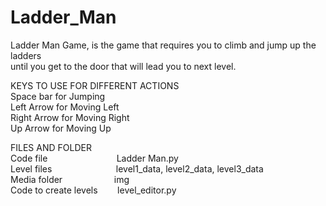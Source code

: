 # Ladder_Man
Ladder Man Game, is the game that requires you to climb and jump up the ladders  
until you get to the door that will lead you to next level.  
  
KEYS TO USE FOR DIFFERENT ACTIONS  
Space bar   for  Jumping  
Left Arrow  for  Moving Left  
Right Arrow for  Moving Right  
Up Arrow    for  Moving Up  
  
FILES AND FOLDER  
Code file&nbsp;&nbsp;&nbsp;&nbsp;&nbsp;&nbsp;&nbsp;&nbsp;&nbsp;&nbsp;&nbsp;&nbsp;&nbsp;&nbsp;&nbsp;&nbsp;&nbsp;&nbsp;&nbsp;&nbsp;&nbsp;&nbsp;&nbsp;&nbsp;&nbsp;&nbsp;&nbsp;&nbsp;Ladder Man.py  
Level files&nbsp;&nbsp;&nbsp;&nbsp;&nbsp;&nbsp;&nbsp;&nbsp;&nbsp;&nbsp;&nbsp;&nbsp;&nbsp;&nbsp;&nbsp;&nbsp;&nbsp;&nbsp;&nbsp;&nbsp;&nbsp;&nbsp;&nbsp;&nbsp;&nbsp;&nbsp;level1_data, level2_data,  level3_data  
Media folder&nbsp;&nbsp;&nbsp;&nbsp;&nbsp;&nbsp;&nbsp;&nbsp;&nbsp;&nbsp;&nbsp;&nbsp;&nbsp;&nbsp;&nbsp;&nbsp;&nbsp;&nbsp;&nbsp;&nbsp;&nbsp;img  
Code to create levels&nbsp;&nbsp;&nbsp;&nbsp;&nbsp;&nbsp;&nbsp;&nbsp;level_editor.py  
